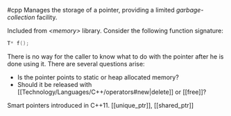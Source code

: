 #cpp
Manages the storage of a pointer, providing a limited _garbage-collection_ facility.

Included from *\<memory\>* library. 
Consider the following function signature:
```c++
T* f();
```
There is no way for the caller to know what to do with the pointer after he is done using it. There are several questions arise:
- Is the pointer points to static or heap allocated memory?
- Should it be released with [[Technology/Languages/C++/operators#new|delete]] or [[free]]?

Smart pointers introduced in C++11.
[[unique_ptr]], [[shared_ptr]]
